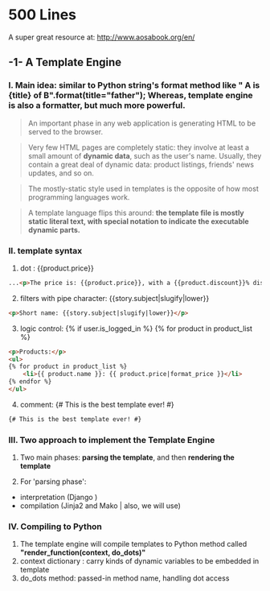 # 500 Lines
A super great resource at: http://www.aosabook.org/en/
## -1- A Template Engine

### I. Main idea: similar to Python string's **format method** like " A is {title} of B".format(title="father"); Whereas, **template engine** is also a formatter, but much more powerful.
> An important phase in any web application is generating HTML to be served to the browser.

> Very few HTML pages are completely static: they involve at least a small amount of __dynamic data__, such as the user's name. Usually, they contain a great deal of dynamic data: product listings, friends' news updates, and so on.

> The mostly-static style used in templates is the opposite of how most programming languages work.

> A template language flips this around: **the template file is mostly static literal text, with special notation to indicate the executable dynamic parts.**

### II. template syntax
1.  dot : {{product.price}}
```html
...<p>The price is: {{product.price}}, with a {{product.discount}}% discount.</p>
```
2. filters with pipe character:  {{story.subject|slugify|lower}}
```html
<p>Short name: {{story.subject|slugify|lower}}</p>
```
3. logic control: {% if user.is_logged_in %}  {% for product in product_list %}
```html
<p>Products:</p>
<ul>
{% for product in product_list %}
    <li>{{ product.name }}: {{ product.price|format_price }}</li>
{% endfor %}
</ul>
```
4. comment: {# This is the best template ever! #}
```html
{# This is the best template ever! #}
```
### III. Two approach to implement the Template Engine
1. Two main phases: **parsing the template**, and then **rendering the template**

2. For 'parsing phase':
- interpretation (Django )
- compilation (Jinja2 and Mako | also, we will use)


### IV. Compiling to Python
1. The template engine will compile templates to Python method called **"render_function(context, do_dots)"**
2. context dictionary : carry kinds of dynamic variables to be embedded in template
3. do_dots method: passed-in method name, handling dot access

